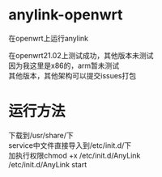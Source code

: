 # anylink-openwrt
在openwrt上运行anylink

在openwrt21.02上测试成功，其他版本未测试<br />
因为我这里是x86的，arm暂未测试<br />
其他版本，其他架构可以提交issues打包<br />

# 运行方法
下载到/usr/share/下<br />
service中文件直接导入到/etc/init.d/下<br />
加执行权限chmod +x /etc/init.d/AnyLink<br />
/etc/init.d/AnyLink start
